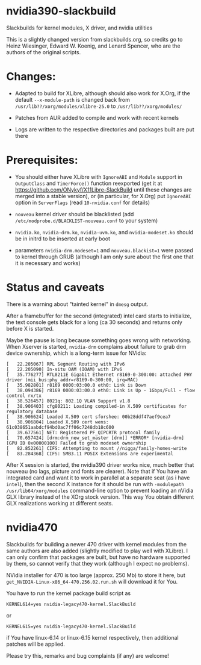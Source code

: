 # nvidia390-slackbuild

Slackbuilds for kernel modules, X driver, and nvidia utilities

This is a slightly changed version from slackbuilds.org, so credits go to Heinz Wiesinger, Edward W. Koenig, and Lenard Spencer, who are the authors of the original scripts.

# Changes:

- Adapted to build for XLibre, although should also work for X.Org, if the default `--x-module-path` is changed back from `/usr/lib??/xorg/modules/xlibre-25.0` to `/usr/lib??/xorg/modules/`

- Patches from AUR added to compile and work with recent kernels

- Logs are written to the respective directories and packages built are put there

# Prerequisites:

- You should either have XLibre with `IgnoreABI` and `Module` support in `OutputClass` and `TimerForce()` function reexported (get it at https://github.com/ONykyf/X11Libre-SlackBuild until these changes are merged into a stable version), or (in particular, for X.Org) put `IgnoreABI` option in `ServerFlags` (read `10-nvidia.conf` for details)

- `nouveau` kernel driver should be blacklisted (add `/etc/modprobe.d/BLACKLIST-nouveau.conf` to your system)

- `nvidia.ko`, `nvidia-drm.ko`, `nvidia-uvm.ko`, and `nvidia-modeset.ko` should be in initrd to be inserted at early boot

- parameters `nvidia-drm.modeset=1` and `nouveau.blackist=1` were passed to kernel through GRUB (although I am only sure about the first one that it is necessary and works)

# Status and caveats

There is a warning about "tainted kernel" in `dmesg` output.

After a framebuffer for the second (integrated) intel card starts to initialize, the text console gets black for a long (ca 30 seconds) and returns only before X is started.

Maybe the pause is long because something goes wrong with networking. When Xserver is started, `nvidia-drm` complains about failure to grab drm device ownership, which is a long-term issue for NVidia:
```
[   22.205067] RPL Segment Routing with IPv6
[   22.205090] In-situ OAM (IOAM) with IPv6
[   35.776277] RTL8211E Gigabit Ethernet r8169-0-300:00: attached PHY driver (mii_bus:phy_addr=r8169-0-300:00, irq=MAC)
[   35.982801] r8169 0000:03:00.0 eth0: Link is Down
[   38.094386] r8169 0000:03:00.0 eth0: Link is Up - 1Gbps/Full - flow control rx/tx
[   38.526457] 8021q: 802.1Q VLAN Support v1.8
[   38.906403] cfg80211: Loading compiled-in X.509 certificates for regulatory database
[   38.906624] Loaded X.509 cert sforshee: 00b28ddf47aef9cea7
[   38.906804] Loaded X.509 cert wens: 61c038651aabdcf94bd0ac7ff06c7248db18c600
[   39.677561] NET: Registered PF_QIPCRTR protocol family
[   70.657424] [drm:drm_new_set_master [drm]] *ERROR* [nvidia-drm] [GPU ID 0x00000100] Failed to grab modeset ownership
[   82.852261] CIFS: Attempting to mount //nigga/family-homes-write
[   83.284368] CIFS: SMB3.11 POSIX Extensions are experimental
```

After X session is started, the nvidia390 driver works nice, much better that nouveau (no lags, picture and fonts are clearer). Note that if You have an integrated card and want it to work in parallel at a separate seat (as i have `intel`),
then the second X instance for it should be run with `-modulepath /usr/lib64/xorg/modules` command-line option to prevent loading an nVidia GLX library instead of the XOrg stock version. This way You obtain different GLX
realizations working at different seats.


# nvidia470

Slackbuilds for building a newer 470 driver with kernel modules from the same authors are also added (slightly modified to play well with XLibre).
I can only confirm that packages are built, but have no hardware supported by them, so cannot verify that they work (although I expect no problems).

NVidia installer for 470 is too large (approx. 250 Mb) to store it here, but `get_NVIDIA-Linux-x86_64-470.256.02.run.sh` will download it for You.

You have to run the kernel package build script as
```
KERNEL614=yes nvidia-legacy470-kernel.SlackBuild
```
or
```
KERNEL615=yes nvidia-legacy470-kernel.SlackBuild
```
if You have linux-6.14 or linux-6.15 kernel respectively, then additional patches will be applied.


Please try this, remarks and bug complaints (if any) are welcome!
